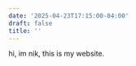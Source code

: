 ```yaml
---
date: '2025-04-23T17:15:00-04:00'
draft: false
title: ''
---
```


<!--
    <link rel="alternate" type="application/rss+xml" href="changelog.rss" title="nikthink.net changelog" />
-->

hi, im nik, this is my website.
